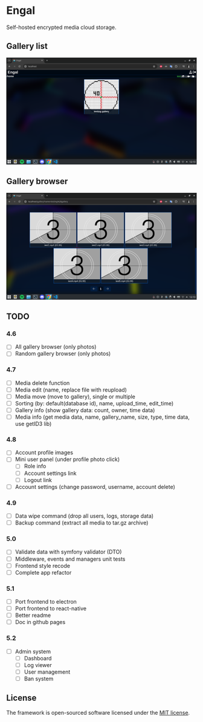 # Engal
Self-hosted encrypted media cloud storage.

## Gallery list
![Gallery list](.github/images/gallery-list.png)

## Gallery browser
![Gallery browser](.github/images/browser.png)

## TODO
### 4.6
- [ ] All gallery browser (only photos)
- [ ] Random gallery browser (only photos)
### 4.7
- [ ] Media delete function
- [ ] Media edit (name, replace file with reupload)
- [ ] Media move (move to gallery), single or multiple
- [ ] Sorting (by: default(database id), name, upload_time, edit_time)
- [ ] Gallery info (show gallery data: count, owner, time data)
- [ ] Media info (get media data, name, gallery_name, size, type, time data, use getID3 lib)
### 4.8
- [ ] Account profile images
- [ ] Mini user panel (under profile photo click)
    - [ ] Role info
    - [ ] Account settings link
    - [ ] Logout link
- [ ] Account settings (change password, username, account delete)
### 4.9
- [ ] Data wipe command (drop all users, logs, storage data)
- [ ] Backup command (extract all media to tar.gz archive)
### 5.0
- [ ] Validate data with symfony validator (DTO)
- [ ] Middleware, events and managers unit tests
- [ ] Frontend style recode
- [ ] Complete app refactor
### 5.1
- [ ] Port frontend to electron
- [ ] Port frontend to react-native
- [ ] Better readme
- [ ] Doc in github pages
### 5.2
- [ ] Admin system
    - [ ] Dashboard
    - [ ] Log viewer
    - [ ] User management
    - [ ] Ban system

## License
The framework is open-sourced software licensed under the [MIT license](https://opensource.org/licenses/MIT).
